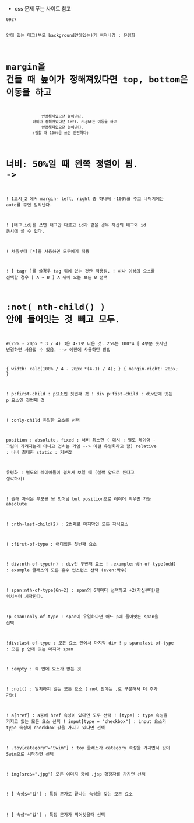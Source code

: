 <ul>
<li>css 문제 푸는 사이트 참고</li>
</ul>
<pre><code>0927

안에 있는 태그(부모 background안에있는)가 삐져나감 : 유령화

# margin을 건들 때     높이가 정해져있다면 top, bottom은 이동을 하고
                    안정해져있으면 늘어난다.
                너비가 정해져있다면 left, right는 이동을 하고
                    안정해져있으면 늘어난다.
                (정할 때 100%를 쓰면 간편하다)    
# 너비: 50%일 때 왼쪽 정렬이 됨. -&gt;            

! 1교시_2 에서 margin- left, right 중 하나에 -100%를 주고 나머지에는 auto를 주면 밀려난다.

! [태그.id]를 쓰면 태그만 다르고 id가 같을 경우 자신의 태그와 id 동시에 쓸 수 있다.

! 처음부터 [*]을 사용하면 모두에게 적용

! [ tag+ ]를 쓸경우 tag 뒤에 있는 것만 적용됨.
! 하나 이상의 요소를 선택할 경우 [ A ~ B ]  A 뒤에 오는 보든 B 선택

# :not( nth-child() ) 안에 들어잇는 것 빼고 모두.

#(25% - 20px * 3 / 4)  3은 4-1로 나온 것. 25%는 100*4 [ 4부분 숫자만 변경하면 사용할 수 있음.  --&gt; 예전에 사용하던 방법

{
    width: calc(100% / 4 - 20px *(4-1) / 4);
}
{
    margin-right: 20px;
}

! p:first-child  : p요소인 첫번째 것
! div p:fist-child  : div안에 잇는 p 요소인 첫번째 것

! :only-child 유일한 요소를 선택

position : absolute, fixed  : 너비 최소한  ( 예시 : 별도 레이어 - 그림이 가려지는게 아니고 겹치는 거임 --&gt; 이걸 유령화라고 함)
        relative       : 너비 최대한
        static           : 기본값

유령화 : 별도의 레이어들이 겹쳐서 보일 때 (살짝 앞으로 뜬다고 생각하기)

! 원래 자식은 부모를 못 벗어남 but position으로 레이어 띄우면 가능 absolute

! :nth-last-child(2) : 2번째로 마지막인 모든 자식요소

! :first-of-type : 어디있든 첫번째 요소

! div:nth-of-type(n) : div인 두번째 요소
! .example:nth-of-type(odd) : example 클래스의 모든 홀수 인스턴스 선택 (even:짝수)

! span:nth-of-type(6n+2) : span의 6개마다 선택하고 +2(자신부터)한 위치부터 시작한다.

!p span:only-of-type  : span이 유일하다면 어느 p에 들어잇든 span을 선택

!div:last-of-type : 모든 요소 안에서 마지막 div 
! p span:last-of-type : 모든 p 안에 있는 마지막 span

! :empty : 속 안에 요소가 없는 것

! :not() : 일치하지 않는 모든 요소  ( not 안에는 ,로 구분해서 더 추가 가능)

! a[href] : a중에 href 속성이 있다면 모두 선택
! [type]  : type 속성을 가지고 있는 모든 요소 선택
! input[type = &quot;checkbox&quot;] : input 요소가 type 속성에 checkbox 값을 가지고 있다면 선택

! .toy[category^=&quot;Swim&quot;] : toy 클래스가 category 속성을 가지면서 값이 Swim으로 시작하면 선택

! img[src$=&quot;.jpg&quot;] 모든 이미지 중에 .jsp 확장자를 가지면 선택

! [ 속성$=&quot;값&quot;]   : 특정 문자로 끝나는 속성을 갖는 모든 요소

! [ 속성*=&quot;값&quot;] : 특정 문자가 끼어잇을때 선택</code></pre>